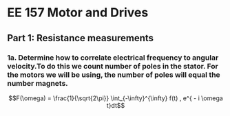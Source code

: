 # EE 157 Motor and Drives

## Part 1: Resistance measurements

### 1a. Determine how to correlate electrical frequency to angular velocity.To do this we count number of poles in the stator. For the motors we will be using, the number of poles will equal the number magnets.  

$$F(\omega) = \frac{1}{\sqrt{2\pi}} \int_{-\infty}^{\infty} f(t) , e^{ - i \omega t}dt$$
